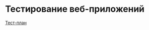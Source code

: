 # Тестирование веб-приложений

[Тест-план](https://docs.google.com/spreadsheets/d/1JZoNCBrOh8X32k_rco69ZO4MeD9ocwbXjA6OXTnAKy0/edit?usp=sharing)
